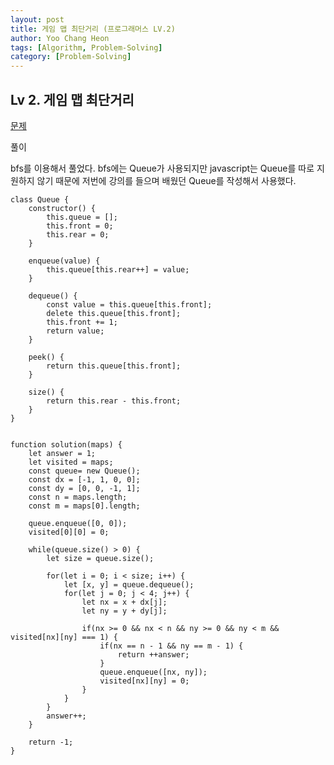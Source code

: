 ```yaml
---
layout: post
title: 게임 맵 최단거리 (프로그래머스 LV.2)
author: Yoo Chang Heon
tags: [Algorithm, Problem-Solving]
category: [Problem-Solving]
---
```


## Lv 2. 게임 맵 최단거리

[문제](https://programmers.co.kr/learn/courses/30/lessons/1844)

풀이

bfs를 이용해서 풀었다. bfs에는 Queue가 사용되지만 javascript는 Queue를 따로 지원하지 않기 때문에 저번에 강의를 들으며 배웠던 Queue를 작성해서 사용했다.

    class Queue {
        constructor() {
            this.queue = [];
            this.front = 0;
            this.rear = 0;
        }

        enqueue(value) {
            this.queue[this.rear++] = value;
        }

        dequeue() {
            const value = this.queue[this.front];
            delete this.queue[this.front];
            this.front += 1;
            return value;
        }

        peek() {
            return this.queue[this.front];
        }

        size() {
            return this.rear - this.front;
        }
    }


    function solution(maps) {
        let answer = 1;
        let visited = maps;
        const queue= new Queue();
        const dx = [-1, 1, 0, 0];
        const dy = [0, 0, -1, 1];
        const n = maps.length;
        const m = maps[0].length;

        queue.enqueue([0, 0]);
        visited[0][0] = 0;

        while(queue.size() > 0) {
            let size = queue.size();

            for(let i = 0; i < size; i++) {
                let [x, y] = queue.dequeue();
                for(let j = 0; j < 4; j++) {
                    let nx = x + dx[j];
                    let ny = y + dy[j];

                    if(nx >= 0 && nx < n && ny >= 0 && ny < m && visited[nx][ny] === 1) {
                        if(nx == n - 1 && ny == m - 1) {
                            return ++answer;
                        }
                        queue.enqueue([nx, ny]);
                        visited[nx][ny] = 0;
                    }
                }
            }
            answer++;
        }

        return -1;
    }
